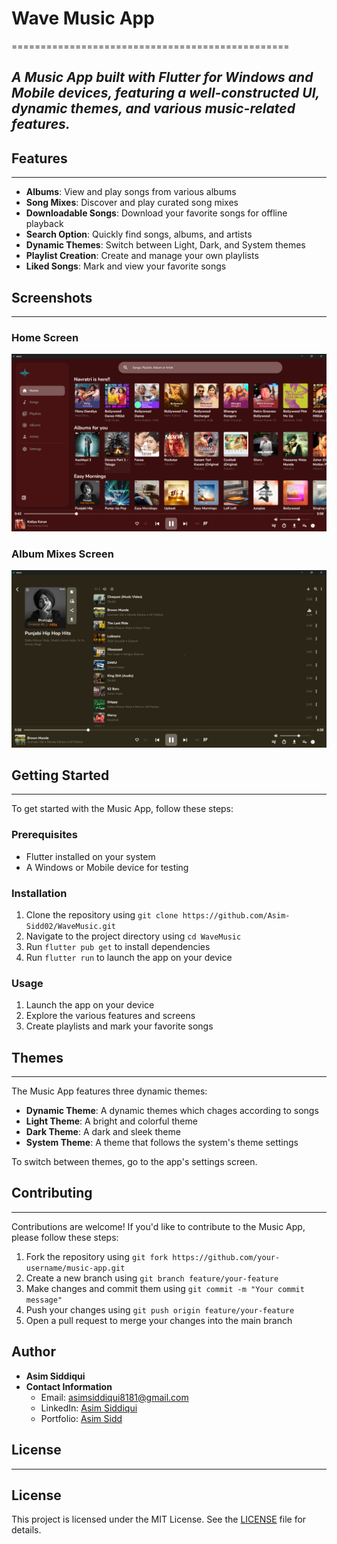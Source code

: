# Wave Music App
================================================

## _A Music App built with Flutter for Windows and Mobile devices, featuring a well-constructed UI, dynamic themes, and various music-related features._

## Features
------------

* **Albums**: View and play songs from various albums
* **Song Mixes**: Discover and play curated song mixes
* **Downloadable Songs**: Download your favorite songs for offline playback
* **Search Option**: Quickly find songs, albums, and artists
* **Dynamic Themes**: Switch between Light, Dark, and System themes
* **Playlist Creation**: Create and manage your own playlists
* **Liked Songs**: Mark and view your favorite songs

## Screenshots
-------------

### Home Screen
![Home Screen](ss/home.png)

### Album Mixes Screen
![Album Mixes Screen](ss/album.png)


## Getting Started
-------------------

To get started with the Music App, follow these steps:

### Prerequisites

* Flutter installed on your system
* A Windows or Mobile device for testing

### Installation

1. Clone the repository using `git clone https://github.com/Asim-Sidd02/WaveMusic.git`
2. Navigate to the project directory using `cd WaveMusic`
3. Run `flutter pub get` to install dependencies
4. Run `flutter run` to launch the app on your device

### Usage

1. Launch the app on your device
2. Explore the various features and screens
3. Create playlists and mark your favorite songs

## Themes
---------

The Music App features three dynamic themes:

* **Dynamic Theme**: A dynamic themes which chages according to songs
* **Light Theme**: A bright and colorful theme
* **Dark Theme**: A dark and sleek theme
* **System Theme**: A theme that follows the system's theme settings

To switch between themes, go to the app's settings screen.

## Contributing
--------------

Contributions are welcome! If you'd like to contribute to the Music App, please follow these steps:

1. Fork the repository using `git fork https://github.com/your-username/music-app.git`
2. Create a new branch using `git branch feature/your-feature`
3. Make changes and commit them using `git commit -m "Your commit message"`
4. Push your changes using `git push origin feature/your-feature`
5. Open a pull request to merge your changes into the main branch

## Author

- **Asim Siddiqui**
- **Contact Information**
  - Email: asimsiddiqui8181@gmail.com
  - LinkedIn: [Asim Siddiqui](https://www.linkedin.com/in/asim-siddiqui-a71731229/)
  - Portfolio: [Asim Sidd](https://asimsidd.vercel.app/)

## License
----------

## License

This project is licensed under the MIT License. See the [LICENSE](LICENSE) file for details.
